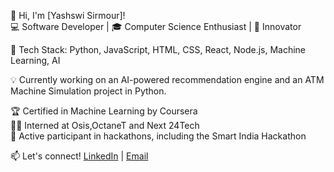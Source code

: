 👋 Hi, I'm [Yashswi Sirmour]!  
💻 Software Developer | 🎓 Computer Science Enthusiast | 🚀 Innovator  

🔧 Tech Stack: Python, JavaScript, HTML, CSS, React, Node.js, Machine Learning, AI

💡 Currently working on an AI-powered recommendation engine and an ATM Machine Simulation project in Python.

🏆 Certified in Machine Learning by Coursera  
👩‍💻 Interned at Osis,OctaneT and Next 24Tech  
💼 Active participant in hackathons, including the Smart India Hackathon

📫 Let's connect! [LinkedIn](https://www.linkedin.com/in/yashswi-sirmour-483929295) | [Email](mailto:your-yashswisirmour25@gmail.com)
